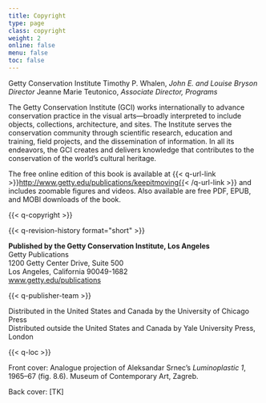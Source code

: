 ```yaml
---
title: Copyright
type: page
class: copyright
weight: 2
online: false
menu: false
toc: false
---
```

Getty Conservation Institute
Timothy P. Whalen, *John E. and Louise Bryson Director*
Jeanne Marie Teutonico, *Associate Director, Programs*

The Getty Conservation Institute (GCI) works internationally to advance conservation practice in the visual arts—broadly  interpreted to include objects, collections, architecture, and sites. The Institute serves the conservation community through scientific research, education and training, field projects, and the dissemination of information. In all its endeavors, the GCI creates and delivers knowledge that contributes to the conservation of the world’s cultural heritage.

The free online edition of this book is available at {{< q-url-link >}}http://www.getty.edu/publications/keepitmoving{{< /q-url-link >}} and includes zoomable figures and videos. Also available are free PDF, EPUB, and MOBI downloads of the book.

{{< q-copyright >}}

{{< q-revision-history format="short" >}}

**Published by the Getty Conservation Institute, Los Angeles**<br />
Getty Publications<br />
1200 Getty Center Drive, Suite 500<br />
Los Angeles, California 90049-1682<br />
www.getty.edu/publications

{{< q-publisher-team >}}

Distributed in the United States and Canada by the University of Chicago Press<br />
Distributed outside the United States and Canada by Yale University Press, London

{{< q-loc >}}

Front cover: Analogue projection of Aleksandar Srnec’s *Luminoplastic 1*, 1965–67 (fig. 8.6). Museum of Contemporary Art, Zagreb.

Back cover: [TK]
